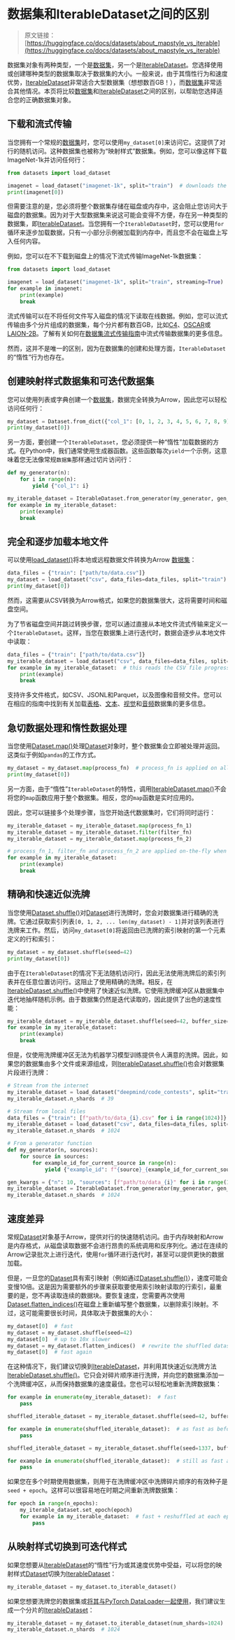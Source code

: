 # 数据集和IterableDataset之间的区别

> 原文链接：[https://huggingface.co/docs/datasets/about_mapstyle_vs_iterable](https://huggingface.co/docs/datasets/about_mapstyle_vs_iterable)

数据集对象有两种类型，一个是[数据集](/docs/datasets/v2.17.0/en/package_reference/main_classes#datasets.Dataset)，另一个是[IterableDataset](/docs/datasets/v2.17.0/en/package_reference/main_classes#datasets.IterableDataset)。您选择使用或创建哪种类型的数据集取决于数据集的大小。一般来说，由于其惰性行为和速度优势，[IterableDataset](/docs/datasets/v2.17.0/en/package_reference/main_classes#datasets.IterableDataset)非常适合大型数据集（想想数百GB！），而[数据集](/docs/datasets/v2.17.0/en/package_reference/main_classes#datasets.Dataset)非常适合其他情况。本页将比较[数据集](/docs/datasets/v2.17.0/en/package_reference/main_classes#datasets.Dataset)和[IterableDataset](/docs/datasets/v2.17.0/en/package_reference/main_classes#datasets.IterableDataset)之间的区别，以帮助您选择适合您的正确数据集对象。

## 下载和流式传输

当您拥有一个常规的[数据集](/docs/datasets/v2.17.0/en/package_reference/main_classes#datasets.Dataset)时，您可以使用`my_dataset[0]`来访问它。这提供了对行的随机访问。这种数据集也被称为“映射样式”数据集。例如，您可以像这样下载ImageNet-1k并访问任何行：

```py
from datasets import load_dataset

imagenet = load_dataset("imagenet-1k", split="train")  # downloads the full dataset
print(imagenet[0])
```

但需要注意的是，您必须将整个数据集存储在磁盘或内存中，这会阻止您访问大于磁盘的数据集。因为对于大型数据集来说这可能会变得不方便，存在另一种类型的数据集，即[IterableDataset](/docs/datasets/v2.17.0/en/package_reference/main_classes#datasets.IterableDataset)。当您拥有一个`IterableDataset`时，您可以使用`for`循环来逐步加载数据，只有一小部分示例被加载到内存中，而且您不会在磁盘上写入任何内容。

例如，您可以在不下载到磁盘上的情况下流式传输ImageNet-1k数据集：

```py
from datasets import load_dataset

imagenet = load_dataset("imagenet-1k", split="train", streaming=True)  # will start loading the data when iterated over
for example in imagenet:
    print(example)
    break
```

流式传输可以在不将任何文件写入磁盘的情况下读取在线数据。例如，您可以流式传输由多个分片组成的数据集，每个分片都有数百GB，比如[C4](https://huggingface.co/datasets/c4)、[OSCAR](https://huggingface.co/datasets/oscar)或[LAION-2B](https://huggingface.co/datasets/laion/laion2B-en)。了解有关如何在[数据集流式传输指南](./stream)中流式传输数据集的更多信息。

然而，这并不是唯一的区别，因为在数据集的创建和处理方面，`IterableDataset`的“惰性”行为也存在。

## 创建映射样式数据集和可迭代数据集

您可以使用列表或字典创建一个[数据集](/docs/datasets/v2.17.0/en/package_reference/main_classes#datasets.Dataset)，数据完全转换为Arrow，因此您可以轻松访问任何行：

```py
my_dataset = Dataset.from_dict({"col_1": [0, 1, 2, 3, 4, 5, 6, 7, 8, 9]})
print(my_dataset[0])
```

另一方面，要创建一个`IterableDataset`，您必须提供一种“惰性”加载数据的方式。在Python中，我们通常使用生成器函数。这些函数每次`yield`一个示例，这意味着您无法像常规`数据集`那样通过切片访问行：

```py
def my_generator(n):
    for i in range(n):
        yield {"col_1": i}

my_iterable_dataset = IterableDataset.from_generator(my_generator, gen_kwargs={"n": 10})
for example in my_iterable_dataset:
    print(example)
    break
```

## 完全和逐步加载本地文件

可以使用[load_dataset()](/docs/datasets/v2.17.0/en/package_reference/loading_methods#datasets.load_dataset)将本地或远程数据文件转换为Arrow [数据集](/docs/datasets/v2.17.0/en/package_reference/main_classes#datasets.Dataset)：

```py
data_files = {"train": ["path/to/data.csv"]}
my_dataset = load_dataset("csv", data_files=data_files, split="train")
print(my_dataset[0])
```

然而，这需要从CSV转换为Arrow格式，如果您的数据集很大，这将需要时间和磁盘空间。

为了节省磁盘空间并跳过转换步骤，您可以通过直接从本地文件流式传输来定义一个`IterableDataset`。这样，当您在数据集上进行迭代时，数据会逐步从本地文件中读取：

```py
data_files = {"train": ["path/to/data.csv"]}
my_iterable_dataset = load_dataset("csv", data_files=data_files, split="train", streaming=True)
for example in my_iterable_dataset:  # this reads the CSV file progressively as you iterate over the dataset
    print(example)
    break
```

支持许多文件格式，如CSV、JSONL和Parquet，以及图像和音频文件。您可以在相应的指南中找到有关加载[表格](./tabular_load)、[文本](./nlp_load)、[视觉](./image_load)和[音频](./audio_load%5D)数据集的更多信息。

## 急切数据处理和惰性数据处理

当您使用[Dataset.map()](/docs/datasets/v2.17.0/en/package_reference/main_classes#datasets.Dataset.map)处理[Dataset](/docs/datasets/v2.17.0/en/package_reference/main_classes#datasets.Dataset)对象时，整个数据集会立即被处理并返回。这类似于例如`pandas`的工作方式。

```py
my_dataset = my_dataset.map(process_fn)  # process_fn is applied on all the examples of the dataset
print(my_dataset[0])
```

另一方面，由于“惰性”`IterableDataset`的特性，调用[IterableDataset.map()](/docs/datasets/v2.17.0/en/package_reference/main_classes#datasets.IterableDataset.map)不会将您的`map`函数应用于整个数据集。相反，您的`map`函数是实时应用的。

因此，您可以链接多个处理步骤，当您开始迭代数据集时，它们将同时运行：

```py
my_iterable_dataset = my_iterable_dataset.map(process_fn_1)
my_iterable_dataset = my_iterable_dataset.filter(filter_fn)
my_iterable_dataset = my_iterable_dataset.map(process_fn_2)

# process_fn_1, filter_fn and process_fn_2 are applied on-the-fly when iterating over the dataset
for example in my_iterable_dataset:  
    print(example)
    break
```

## 精确和快速近似洗牌

当您使用[Dataset.shuffle()](/docs/datasets/v2.17.0/en/package_reference/main_classes#datasets.Dataset.shuffle)对[Dataset](/docs/datasets/v2.17.0/en/package_reference/main_classes#datasets.Dataset)进行洗牌时，您会对数据集进行精确的洗牌。它通过获取索引列表`[0, 1, 2, ... len(my_dataset) - 1]`并对该列表进行洗牌来工作。然后，访问`my_dataset[0]`将返回由已洗牌的索引映射的第一个元素定义的行和索引：

```py
my_dataset = my_dataset.shuffle(seed=42)
print(my_dataset[0])
```

由于在`IterableDataset`的情况下无法随机访问行，因此无法使用洗牌后的索引列表并在任意位置访问行。这阻止了使用精确的洗牌。相反，在[IterableDataset.shuffle()](/docs/datasets/v2.17.0/en/package_reference/main_classes#datasets.IterableDataset.shuffle)中使用了快速近似洗牌。它使用洗牌缓冲区从数据集中迭代地抽样随机示例。由于数据集仍然是迭代读取的，因此提供了出色的速度性能：

```py
my_iterable_dataset = my_iterable_dataset.shuffle(seed=42, buffer_size=100)
for example in my_iterable_dataset:
    print(example)
    break
```

但是，仅使用洗牌缓冲区无法为机器学习模型训练提供令人满意的洗牌。因此，如果您的数据集由多个文件或来源组成，则[IterableDataset.shuffle()](/docs/datasets/v2.17.0/en/package_reference/main_classes#datasets.IterableDataset.shuffle)也会对数据集片段进行洗牌：

```py
# Stream from the internet
my_iterable_dataset = load_dataset("deepmind/code_contests", split="train", streaming=True)
my_iterable_dataset.n_shards  # 39

# Stream from local files
data_files = {"train": [f"path/to/data_{i}.csv" for i in range(1024)]}
my_iterable_dataset = load_dataset("csv", data_files=data_files, split="train", streaming=True)
my_iterable_dataset.n_shards  # 1024

# From a generator function
def my_generator(n, sources):
    for source in sources:
        for example_id_for_current_source in range(n):
            yield {"example_id": f"{source}_{example_id_for_current_source}"}

gen_kwargs = {"n": 10, "sources": [f"path/to/data_{i}" for i in range(1024)]}
my_iterable_dataset = IterableDataset.from_generator(my_generator, gen_kwargs=gen_kwargs)
my_iterable_dataset.n_shards  # 1024
```

## 速度差异

常规[Dataset](/docs/datasets/v2.17.0/en/package_reference/main_classes#datasets.Dataset)对象基于Arrow，提供对行的快速随机访问。由于内存映射和Arrow是内存格式，从磁盘读取数据不会进行昂贵的系统调用和反序列化。通过在连续的Arrow记录批次上进行迭代，使用`for`循环进行迭代时，甚至可以提供更快的数据加载。

但是，一旦您的[Dataset](/docs/datasets/v2.17.0/en/package_reference/main_classes#datasets.Dataset)具有索引映射（例如通过[Dataset.shuffle()](/docs/datasets/v2.17.0/en/package_reference/main_classes#datasets.Dataset.shuffle)），速度可能会变慢10倍。这是因为需要额外的步骤来获取要使用索引映射读取的行索引，最重要的是，您不再读取连续的数据块。要恢复速度，您需要再次使用[Dataset.flatten_indices()](/docs/datasets/v2.17.0/en/package_reference/main_classes#datasets.Dataset.flatten_indices)在磁盘上重新编写整个数据集，以删除索引映射。不过，这可能需要很长时间，具体取决于数据集的大小：

```py
my_dataset[0]  # fast
my_dataset = my_dataset.shuffle(seed=42)
my_dataset[0]  # up to 10x slower
my_dataset = my_dataset.flatten_indices()  # rewrite the shuffled dataset on disk as contiguous chunks of data
my_dataset[0]  # fast again
```

在这种情况下，我们建议切换到[IterableDataset](/docs/datasets/v2.17.0/en/package_reference/main_classes#datasets.IterableDataset)，并利用其快速近似洗牌方法[IterableDataset.shuffle()](/docs/datasets/v2.17.0/en/package_reference/main_classes#datasets.IterableDataset.shuffle)。它只会对碎片顺序进行洗牌，并向您的数据集添加一个洗牌缓冲区，从而保持数据集的速度最佳。您也可以轻松地重新洗牌数据集：

```py
for example in enumerate(my_iterable_dataset):  # fast
    pass

shuffled_iterable_dataset = my_iterable_dataset.shuffle(seed=42, buffer_size=100)

for example in enumerate(shuffled_iterable_dataset):  # as fast as before
    pass

shuffled_iterable_dataset = my_iterable_dataset.shuffle(seed=1337, buffer_size=100)  # reshuffling using another seed is instantaneous

for example in enumerate(shuffled_iterable_dataset):  # still as fast as before
    pass
```

如果您在多个时期使用数据集，则用于在洗牌缓冲区中洗牌碎片顺序的有效种子是`seed + epoch`。这样可以很容易地在时期之间重新洗牌数据集：

```py
for epoch in range(n_epochs):
    my_iterable_dataset.set_epoch(epoch)
    for example in my_iterable_dataset:  # fast + reshuffled at each epoch using `effective_seed = seed + epoch`
        pass
```

## 从映射样式切换到可迭代样式

如果您想要从[IterableDataset](/docs/datasets/v2.17.0/en/package_reference/main_classes#datasets.IterableDataset)的“惰性”行为或其速度优势中受益，可以将您的映射样式[Dataset](/docs/datasets/v2.17.0/en/package_reference/main_classes#datasets.Dataset)切换为[IterableDataset](/docs/datasets/v2.17.0/en/package_reference/main_classes#datasets.IterableDataset)：

```py
my_iterable_dataset = my_dataset.to_iterable_dataset()
```

如果您想要洗牌您的数据集或[将其与PyTorch DataLoader一起使用](./use_with_pytorch#stream-data)，我们建议生成一个分片的[IterableDataset](/docs/datasets/v2.17.0/en/package_reference/main_classes#datasets.IterableDataset)：

```py
my_iterable_dataset = my_dataset.to_iterable_dataset(num_shards=1024)
my_iterable_dataset.n_shards  # 1024
```
